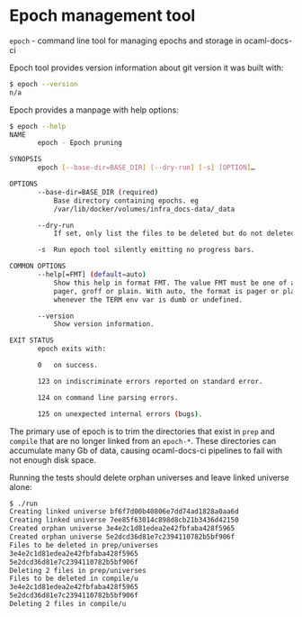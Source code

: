 # Epoch management tool

`epoch` - command line tool for managing epochs and storage in ocaml-docs-ci

Epoch tool provides version information about git version it was built with:
```sh
$ epoch --version
n/a
```

Epoch provides a manpage with help options:
```sh
$ epoch --help
NAME
       epoch - Epoch pruning

SYNOPSIS
       epoch [--base-dir=BASE_DIR] [--dry-run] [-s] [OPTION]…

OPTIONS
       --base-dir=BASE_DIR (required)
           Base directory containing epochs. eg
           /var/lib/docker/volumes/infra_docs-data/_data

       --dry-run
           If set, only list the files to be deleted but do not deleted them

       -s  Run epoch tool silently emitting no progress bars.

COMMON OPTIONS
       --help[=FMT] (default=auto)
           Show this help in format FMT. The value FMT must be one of auto,
           pager, groff or plain. With auto, the format is pager or plain
           whenever the TERM env var is dumb or undefined.

       --version
           Show version information.

EXIT STATUS
       epoch exits with:

       0   on success.

       123 on indiscriminate errors reported on standard error.

       124 on command line parsing errors.

       125 on unexpected internal errors (bugs).

```

The primary use of epoch is to trim the directories that exist in `prep` and `compile` that are no longer linked from an `epoch-*`. These directories can accumulate many Gb of data, causing ocaml-docs-ci pipelines to fail with not enough disk space.

Running the tests should delete orphan universes and leave linked universe alone:
```sh
$ ./run
Creating linked universe bf6f7d00b40806e7dd74ad1828a0aa6d
Creating linked universe 7ee85f63014c898d8cb21b3436d42150
Created orphan universe 3e4e2c1d81edea2e42fbfaba428f5965
Created orphan universe 5e2dcd36d81e7c2394110782b5bf906f
Files to be deleted in prep/universes
3e4e2c1d81edea2e42fbfaba428f5965
5e2dcd36d81e7c2394110782b5bf906f
Deleting 2 files in prep/universes
Files to be deleted in compile/u
3e4e2c1d81edea2e42fbfaba428f5965
5e2dcd36d81e7c2394110782b5bf906f
Deleting 2 files in compile/u
```

